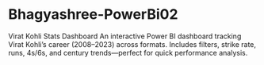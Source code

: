 # Bhagyashree-PowerBi02
Virat Kohli Stats Dashboard An interactive Power BI dashboard tracking Virat Kohli’s career (2008–2023) across formats. Includes filters, strike rate, runs, 4s/6s, and century trends—perfect for quick performance analysis.
